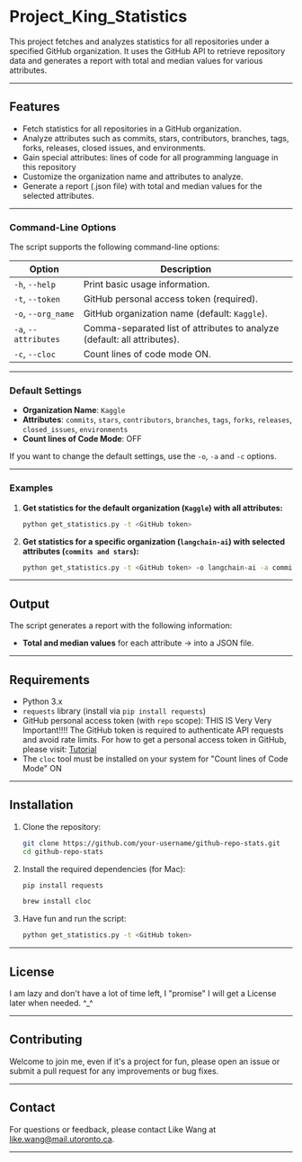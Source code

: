 # Project_King_Statistics

This project fetches and analyzes statistics for all repositories under a specified GitHub organization. It uses the GitHub API to retrieve repository data and generates a report with total and median values for various attributes.

---

## **Features**
- Fetch statistics for all repositories in a GitHub organization.
- Analyze attributes such as commits, stars, contributors, branches, tags, forks, releases, closed issues, and environments.
- Gain special attributes: lines of code for all programming language in this repository
- Customize the organization name and attributes to analyze.
- Generate a report (.json file) with total and median values for the selected attributes.

---

### **Command-Line Options**
The script supports the following command-line options:

| Option            | Description                                                                 |
|-------------------|-----------------------------------------------------------------------------|
| `-h`, `--help`    | Print basic usage information.                                              |
| `-t`, `--token`   | GitHub personal access token (required).                                    |
| `-o`, `--org_name`| GitHub organization name (default: `Kaggle`).                               |
| `-a`, `--attributes` | Comma-separated list of attributes to analyze (default: all attributes). |
| `-c`, `--cloc`    | Count lines of code mode ON.                                                |


---

### **Default Settings**
- **Organization Name**: `Kaggle`
- **Attributes**: `commits`, `stars`, `contributors`, `branches`, `tags`, `forks`, `releases`, `closed_issues`, `environments`
- **Count lines of Code Mode**: OFF

If you want to change the default settings, use the `-o`, `-a` and `-c` options.

---

### **Examples**

1. **Get statistics for the default organization (`Kaggle`) with all attributes:**
   ```bash
   python get_statistics.py -t <GitHub token>
   ```
2. **Get statistics for a specific organization (`langchain-ai`) with selected attributes (`commits and stars`):**
   ```bash
   python get_statistics.py -t <GitHub token> -o langchain-ai -a commits,stars
   ```

---

## **Output**
The script generates a report with the following information:
- **Total and median values** for each attribute -> into a JSON file.

---

## **Requirements**
- Python 3.x
- `requests` library (install via `pip install requests`)
- GitHub personal access token (with `repo` scope): THIS IS Very Very Important!!!! The GitHub token is required to authenticate API requests and avoid rate limits. For how to get a personal access token in GitHub, please visit: [Tutorial](https://docs.github.com/en/authentication/keeping-your-account-and-data-secure/managing-your-personal-access-tokens)
- The `cloc` tool must be installed on your system for "Count lines of Code Mode" ON

---

## **Installation**
1. Clone the repository:
   ```bash
   git clone https://github.com/your-username/github-repo-stats.git
   cd github-repo-stats
   ```
2. Install the required dependencies (for Mac):
    ```bash
    pip install requests
    ```
    ```bash
    brew install cloc
    ```
3. Have fun and run the script:
    ```bash
    python get_statistics.py -t <GitHub token>
    ```

---

## **License**
I am lazy and don't have a lot of time left, I "promise" I will get a License later when needed. ^_^

---

## **Contributing**
Welcome to join me, even if it's a project for fun, please open an issue or submit a pull request for any improvements or bug fixes.

---

## **Contact**
For questions or feedback, please contact Like Wang at like.wang@mail.utoronto.ca.

---